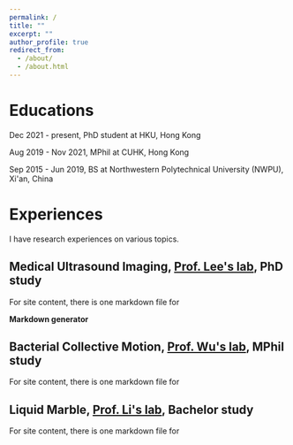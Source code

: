 ```yaml
---
permalink: /
title: ""
excerpt: ""
author_profile: true
redirect_from:
  - /about/
  - /about.html
---
```

Educations
======
Dec 2021 - present, PhD student at HKU, Hong Kong

Aug 2019 - Nov 2021, MPhil at CUHK, Hong Kong

Sep 2015 - Jun 2019, BS at Northwestern Polytechnical University (NWPU), Xi'an, China

Experiences
======
<!-- 1. Register a GitHub account if you don't have one and confirm your e-mail (required!)
1. Fork [this repository](https://github.com/academicpages/academicpages.github.io) by clicking the "fork" button in the top right.
1. Go to the repository's settings (rightmost item in the tabs that start with "Code", should be below "Unwatch"). Rename the repository "[your GitHub username].github.io", which will also be your website's URL.
1. Set site-wide configuration and create content & metadata (see below -- also see [this set of diffs](http://archive.is/3TPas) showing what files were changed to set up [an example site](https://getorg-testacct.github.io) for a user with the username "getorg-testacct")
1. Upload any files (like PDFs, .zip files, etc.) to the files/ directory. They will appear at https://[your GitHub username].github.io/files/example.pdf.  
1. Check status by going to the repository settings, in the "GitHub pages" section -->
I have research experiences on various topics.

Medical Ultrasound Imaging, [Prof. Lee's lab](https://www.eee.hku.hk/~wnlee/index.html), PhD study
------
For site content, there is one markdown file for

**Markdown generator**

Bacterial Collective Motion, [Prof. Wu's lab](https://www.phy.cuhk.edu.hk/ylwu/), MPhil study
------
For site content, there is one markdown file for

Liquid Marble, [Prof. Li's lab](http://jszy.nwpu.edu.cn/2015010194), Bachelor study
------
For site content, there is one markdown file for
